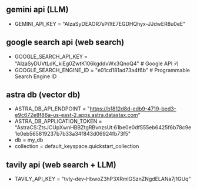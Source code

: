 ## gemini api (LLM)
- GEMINI_API_KEY = "AIzaSyDEAOR7sPi1tE7EGDHQhyx-JJdwER8u0eE"

## google search api (web search)
- GOOGLE_SEARCH_API_KEY = "AIzaSyDUVtLdK_kiEg0ZwtK106kgddvWx3QnoQ4"  # Google API 키  
- GOOGLE_SEARCH_ENGINE_ID = "e01cd181ad73a4f6b"  # Programmable Search Engine ID  

## astra db (vector db)
- ASTRA_DB_API_ENDPOINT = "https://b1812d8d-edb9-4719-bed3-e9c672e8f86a-us-east-2.apps.astra.datastax.com"  
- ASTRA_DB_APPLICATION_TOKEN = "AstraCS:ZtsJCUpXwnHBBZtgRBvnzsUt:61be0e0df555eb6425f6b78c9e1e0eb565819237b7b33a34f843d06924fb73f5"  
- db = my_db  
- collection = default_keyspace.quickstart_collection  

## tavily api (web search + LLM)
- TAVILY_API_KEY = "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"  

